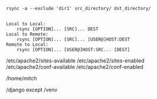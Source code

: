 

```
rsync -a --exclude 'dir1' src_directory/ dst_directory/


```


```
Local to Local:  
	rsync [OPTION]... [SRC]... DEST
Local to Remote: 
	rsync [OPTION]... [SRC]... [USER@]HOST:DEST
Remote to Local: 
	rsync [OPTION]... [USER@]HOST:SRC... [DEST]

```



/etc/apache2/sites-available
/etc/apache2/sites-enabled
/etc/apache2/conf-available
/etc/apache2/conf-enabled

/home/mitch


/django     except /venv



